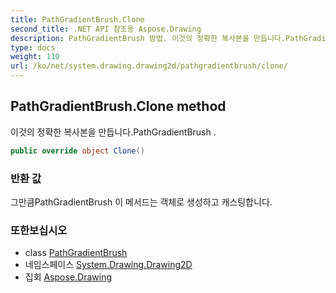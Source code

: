 ```yaml
---
title: PathGradientBrush.Clone
second_title: .NET API 참조용 Aspose.Drawing
description: PathGradientBrush 방법. 이것의 정확한 복사본을 만듭니다.PathGradientBrush .
type: docs
weight: 110
url: /ko/net/system.drawing.drawing2d/pathgradientbrush/clone/
---
```

## PathGradientBrush.Clone method

이것의 정확한 복사본을 만듭니다.PathGradientBrush .

```csharp
public override object Clone()
```

### 반환 값

그만큼PathGradientBrush 이 메서드는 객체로 생성하고 캐스팅합니다.

### 또한보십시오

* class [PathGradientBrush](../)
* 네임스페이스 [System.Drawing.Drawing2D](../../pathgradientbrush/)
* 집회 [Aspose.Drawing](../../../)


